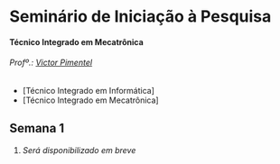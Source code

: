 <!--
<div>
  <img src="images/Horizontal_Cortado_Novo.png">
</div>
-->
# Seminário de Iniciação à Pesquisa
#### Técnico Integrado em Mecatrônica
###### Profº.: [Victor Pimentel](https://github.com/v-cap)
 - [Técnico Integrado em Informática]
 - [Técnico Integrado em Mecatrônica]

## Semana 1
1. _Será disponibilizado em breve_
